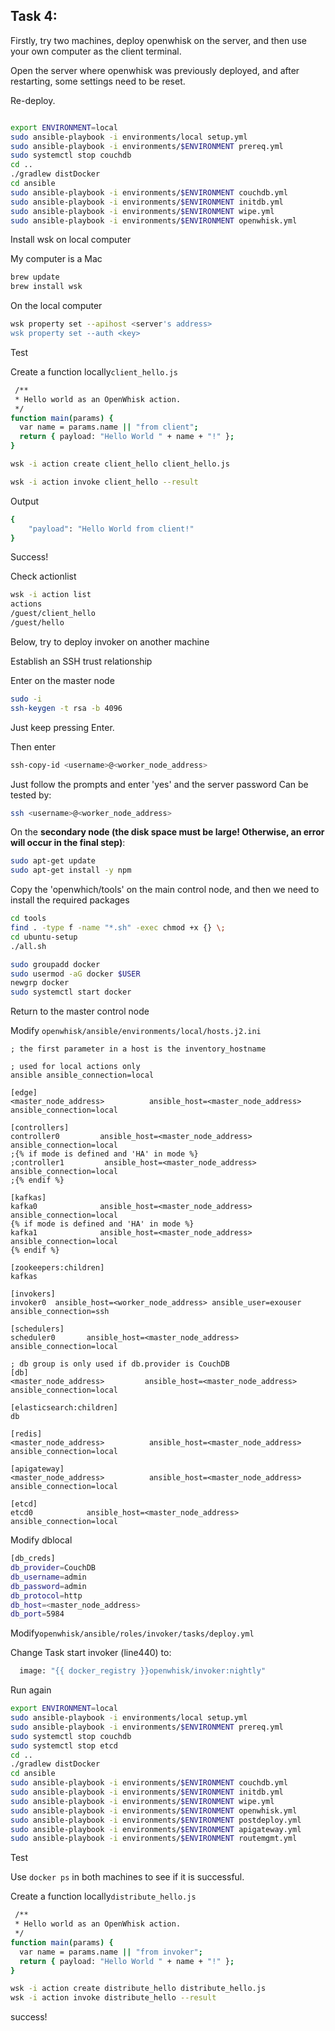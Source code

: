 ## Task 4:

Firstly, try two machines, deploy openwhisk on the server, and then use your own computer as the client terminal.

Open the server where openwhisk was previously deployed, and after restarting, some settings need to be reset.

Re-deploy.

```bash

export ENVIRONMENT=local
sudo ansible-playbook -i environments/local setup.yml
sudo ansible-playbook -i environments/$ENVIRONMENT prereq.yml
sudo systemctl stop couchdb
cd ..
./gradlew distDocker
cd ansible
sudo ansible-playbook -i environments/$ENVIRONMENT couchdb.yml
sudo ansible-playbook -i environments/$ENVIRONMENT initdb.yml
sudo ansible-playbook -i environments/$ENVIRONMENT wipe.yml
sudo ansible-playbook -i environments/$ENVIRONMENT openwhisk.yml
```

Install wsk on local computer

My computer is a Mac

```bash
brew update 
brew install wsk
```

On the local computer

```bash
wsk property set --apihost <server's address>
wsk property set --auth <key>
```

Test

Create a function locally`client_hello.js`

```bash
 /**
 * Hello world as an OpenWhisk action.
 */
function main(params) {
  var name = params.name || "from client";
  return { payload: "Hello World " + name + "!" };
}

```

```bash
wsk -i action create client_hello client_hello.js 
```

```bash
wsk -i action invoke client_hello --result
```

Output

```bash
{
    "payload": "Hello World from client!"
}
```

Success!

Check actionlist

```bash
wsk -i action list                           
actions
/guest/client_hello                                                    private nodejs:20
/guest/hello                                                           private nodejs:20
```

Below, try to deploy invoker on another machine

Establish an SSH trust relationship

Enter on the master node

```bash
sudo -i
ssh-keygen -t rsa -b 4096
```

Just keep pressing Enter.

Then enter

```bash
ssh-copy-id <username>@<worker_node_address>
```

Just follow the prompts and enter 'yes' and the server password
Can be tested by:

```bash
ssh <username>@<worker_node_address>
```

On the **secondary node (the disk space must be large! Otherwise, an error will occur in the final step)**:

```bash
sudo apt-get update
sudo apt-get install -y npm
```

Copy the 'openwhich/tools' on the main control node, and then we need to install the required packages

```bash
cd tools
find . -type f -name "*.sh" -exec chmod +x {} \;
cd ubuntu-setup
./all.sh
```

```bash
sudo groupadd docker
sudo usermod -aG docker $USER	
newgrp docker
sudo systemctl start docker
```

Return to the master control node

Modify `openwhisk/ansible/environments/local/hosts.j2.ini` 

```
; the first parameter in a host is the inventory_hostname

; used for local actions only
ansible ansible_connection=local

[edge]
<master_node_address>          ansible_host=<master_node_address> ansible_connection=local

[controllers]
controller0         ansible_host=<master_node_address> ansible_connection=local
;{% if mode is defined and 'HA' in mode %}
;controller1         ansible_host=<master_node_address> ansible_connection=local
;{% endif %}

[kafkas]
kafka0              ansible_host=<master_node_address> ansible_connection=local
{% if mode is defined and 'HA' in mode %}
kafka1              ansible_host=<master_node_address> ansible_connection=local
{% endif %}

[zookeepers:children]
kafkas

[invokers]
invoker0  ansible_host=<worker_node_address> ansible_user=exouser ansible_connection=ssh

[schedulers]
scheduler0       ansible_host=<master_node_address> ansible_connection=local

; db group is only used if db.provider is CouchDB
[db]
<master_node_address>         ansible_host=<master_node_address> ansible_connection=local

[elasticsearch:children]
db

[redis]
<master_node_address>          ansible_host=<master_node_address> ansible_connection=local

[apigateway]
<master_node_address>          ansible_host=<master_node_address> ansible_connection=local

[etcd]
etcd0            ansible_host=<master_node_address> ansible_connection=local
```

Modify dblocal

```bash
[db_creds]
db_provider=CouchDB
db_username=admin
db_password=admin
db_protocol=http
db_host=<master_node_address>
db_port=5984
```

Modify`openwhisk/ansible/roles/invoker/tasks/deploy.yml` 

Change Task start invoker (line440) to:

```bash
  image: "{{ docker_registry }}openwhisk/invoker:nightly"
```

Run again

```bash
export ENVIRONMENT=local
sudo ansible-playbook -i environments/local setup.yml
sudo ansible-playbook -i environments/$ENVIRONMENT prereq.yml
sudo systemctl stop couchdb
sudo systemctl stop etcd
cd ..
./gradlew distDocker
cd ansible
sudo ansible-playbook -i environments/$ENVIRONMENT couchdb.yml
sudo ansible-playbook -i environments/$ENVIRONMENT initdb.yml
sudo ansible-playbook -i environments/$ENVIRONMENT wipe.yml
sudo ansible-playbook -i environments/$ENVIRONMENT openwhisk.yml
sudo ansible-playbook -i environments/$ENVIRONMENT postdeploy.yml
sudo ansible-playbook -i environments/$ENVIRONMENT apigateway.yml
sudo ansible-playbook -i environments/$ENVIRONMENT routemgmt.yml
```

Test

Use `docker ps` in both machines to see if it is successful.

Create a function locally`distribute_hello.js` 

```bash
 /**
 * Hello world as an OpenWhisk action.
 */
function main(params) {
  var name = params.name || "from invoker";
  return { payload: "Hello World " + name + "!" };
}

```

```bash
wsk -i action create distribute_hello distribute_hello.js
wsk -i action invoke distribute_hello --result
```

success!

